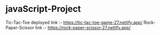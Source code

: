 # javaScript-Project

Tic-Tac-Toe deployed link :- https://tic-tac-toe-game-27.netlify.app/
Rock-Paper-Scissor link :- https://rock-paper-scissor-27.netlify.app/
